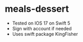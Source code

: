 # meals-dessert
* Tested on IOS 17 on Swift 5
* Sign with account if needed
* Uses swift package KingFisher
